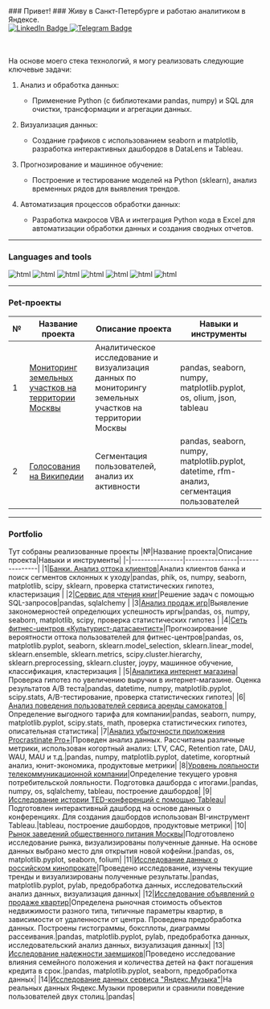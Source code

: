 <div>
### Привет! 
### Живу в Санкт-Петербурге и работаю аналитиком в Яндексе.
</div>
<div id="badges">
  <a href="https://www.linkedin.com/in/eudgenekorablev">
    <img src="https://img.shields.io/badge/LinkedIn-blue?style=for-the-badge&logo=linkedin&logoColor=white" alt="LinkedIn Badge"/>
  </a>
  <a href="https://t.me/EKoev">
    <img src="https://img.shields.io/badge/Telegram-blue?style=for-the-badge&logo=telegram&logoColor=white" alt="Telegram Badge"/>
  </a>
</div>  
<br><br>


На основе моего стека технологий, я могу реализовать следующие ключевые задачи:

1. Анализ и обработка данных:
   - Применение Python (с библиотеками pandas, numpy) и SQL для очистки, трансформации и агрегации данных.
   
2. Визуализация данных:
   - Создание графиков с использованием seaborn и matplotlib, разработка интерактивных дашбордов в DataLens и Tableau.
   
3. Прогнозирование и машинное обучение:
   - Построение и тестирование моделей на Python (sklearn), анализ временных рядов для выявления трендов.

4. Автоматизация процессов обработки данных:
   - Разработка макросов VBA и интеграция Python кода в Excel для автоматизации обработки данных и создания сводных отчетов.


*****

### Languages and tools

<img src="https://img.shields.io/badge/Python-FFD43B?style=for-the-badge&logo=python&logoColor=blue" alt="html"/>
<img src="https://img.shields.io/badge/Pandas-2C2D72?style=for-the-badge&logo=pandas&logoColor=white" alt="html"/>
<img src="https://img.shields.io/badge/Numpy-777BB4?style=for-the-badge&logo=numpy&logoColor=white" alt="html"/>
<img src="https://img.shields.io/badge/scikit_learn-F7931E?style=for-the-badge&logo=scikit-learn&logoColor=white" alt="html"/>
<img src="https://img.shields.io/badge/SciPy-654FF0?style=for-the-badge&logo=SciPy&logoColor=white" alt="html"/>
<img src="https://img.shields.io/badge/PostgreSQL-316192?style=for-the-badge&logo=postgresql&logoColor=white" alt="html"/>
<img src="https://img.shields.io/badge/Tableau-E97627?style=for-the-badge&logo=Tableau&logoColor=white" alt="html"/>

 
          
*****

### Pet-проекты

|№|Название проекта|Описание проекта|Навыки и инструменты|
|-|----------------|----------------|---------------|
|1|[Мониторинг земельных участков на территории Москвы](https://github.com/Eudgene8/monitoring_of_moscow_land_plots)|Аналитическое исследование и визуализация данных по мониторингу земельных участков на территории Москвы|pandas, seaborn, numpy, matplotlib.pyplot, os, olium, json, tableau|
|2|[Голосования на Википедии](https://github.com/Eudgene8/voting_on_wikipedia)|Сегментация пользователей, анализ их активности|pandas, seaborn, numpy, matplotlib.pyplot, datetime, rfm-анализ, сегментация пользователей|

*****

### Portfolio

Тут собраны реализованные проекты
|№|Название проекта|Описание проекта|Навыки и инструменты|
|-|----------------|----------------|---------------|
|1|[Банки. Анализ оттока клиентов](https://github.com/Eudgene8/banks_outflow_analysis)|Анализ клиентов банка и поиск сегментов склонных к уходу|pandas, phik, os, numpy, seaborn, matplotlib, scipy, sklearn, проверка статистических гипотез, кластеризация |
|2|[Сервис для чтения книг](https://github.com/Eudgene8/book_reading_service)|Решение задач с помощью SQL-запросов|pandas, sqlalchemy |
|3|[Анализ продаж игр](https://github.com/Eudgene8/game_sales_analysis)|Выявление закономерностей определющих успешность иргы|pandas, os, numpy, seaborn, matplotlib, scipy, проверка статистических гипотез |
|4|[Сеть фитнес-центров «Культурист-датасаентист»](https://github.com/Eudgene8/outflow_research)|Прогнозирование вероятности оттока пользователей для фитнес-центров|pandas, os, matplotlib.pyplot, seaborn, sklearn.model_selection, sklearn.linear_model, sklearn.ensemble, sklearn.metrics, scipy.cluster.hierarchy, sklearn.preprocessing, sklearn.cluster, joypy, машинное обучение, классификация, кластеризация |
|5|[Аналитика интернет магазина](https://github.com/Eudgene8/online_store_analytics)|Проверка гипотез по увеличению выручки в интернет-магазине. Оценка результатов A/B теста|pandas, datetime, numpy, matplotlib.pyplot, scipy.stats, A/B-тестирование, проверка статистических гипотез|
|6|[Анализ поведения пользователей сервиса аренды самокатов ](https://github.com/Eudgene8/analysis_of_user_behavior)|Определение выгодного тарифа для компании|pandas, seaborn, numpy, matplotlib.pyplot, scipy.stats, math, проверка статистических гипотез, описательная статистика|
|7|[Анализ убыточности приложения Procrastinate Pro+](https://github.com/Eudgene8/analysis_of_the_unprofitability_of_the_application)|Проведен анализ данных. Рассчитаны различные метрики, использован когортный анализ: LTV, CAC, Retention rate, DAU, WAU, MAU и т.д.|pandas, numpy, matplotlib.pyplot, datetime, когортный анализ, юнит-экономика, продуктовые метрики|
|8|[Уровень лояльности телекоммуникационной компании](https://github.com/Eudgene8/the_level_of_loyalty_of_a_telecommunications_company)|Определение текущего уровня потребительской лояльности. Подготовка дашборда с итогами.|pandas, numpy, os, sqlalchemy, tableau, построение дашбордов|
|9|[Исследование истории TED-конференций с помощью Tableau](https://github.com/Eudgene8/researching_the_history_of_TED_conferences)|Подготовлен интерактивный дашборд на основе данных о конференциях. Для создания дашбордов использован BI-инструмент Tableau.|tableau, построение дашбордов, продуктовые метрики|
|10|[Рынок заведений общественного питания Москвы](https://github.com/Eudgene8/moscow_public_catering_market)|Подготовлено исследование рынка, визуализированы полученные данные. На основе данных выбрано место для открытия новой кофейни.|pandas, os, matplotlib.pyplot, seaborn, folium|
|11|[Исследование данных о российском кинопрокате](https://github.com/Eudgene8/research_of_the_russian_film_distribution_market)|Проведено исследование, изучены текущие тренды и визуализированы полученные результаты.|pandas, matplotlib.pyplot, pylab, предобработка данных, исследовательский анализ данных, визуализация данных|
|12|[Исследование объявлений о продаже квартир](https://github.com/Eudgene8/the_real_estate_market_in_st_petersburg)|Определена рыночная стоимость объектов недвижимости разного типа, типичные параметры квартир, в зависимости от удаленности от центра. Проведена предобработка данных. Построены гистограммы, боксплоты, диаграммы рассеивания.|pandas, matplotlib.pyplot, pylab, предобработка данных, исследовательский анализ данных, визуализация данных|
|13|[Исследование надежности заемщиков](https://github.com/Eudgene8/investigation_of_the_reliability_of_borrowers)|Проведено исследование влияния семейного положения и количества детей на факт погашения кредита в срок.|pandas, matplotlib.pyplot, seaborn, предобработка данных|
|14|[Исследование данных сервиса "Яндекс.Музыка"](https://github.com/Eudgene8/research_on_the_yandex.music_service)|На реальных данных Яндекс.Музыки проверили и сравнили поведение пользователей двух столиц.|pandas|


<!--
**Eudgene8/Eudgene8** is a ✨ _special_ ✨ repository because its `README.md` (this file) appears on your GitHub profile.

Here are some ideas to get you started:

- 🔭 I’m currently working on ...
- 🌱 I’m currently learning ...
- 👯 I’m looking to collaborate on ...
- 🤔 I’m looking for help with ...
- 💬 Ask me about ...
- 📫 How to reach me: ...
- 😄 Pronouns: ...
- ⚡ Fun fact: ...
-->
